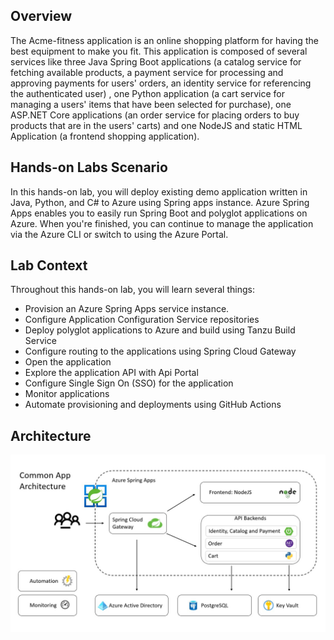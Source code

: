 ## Overview

The Acme-fitness application is an online shopping platform for having the best equipment to make you fit. This application is composed of several services like three Java Spring Boot applications (a catalog service for fetching available products, a payment service for processing and approving payments for users' orders, an identity service for referencing the authenticated user) ,
one Python application (a cart service for managing a users' items that have been selected for purchase), one ASP.NET Core applications (an order service for placing orders to buy products that are in the users' carts) and one NodeJS and static HTML Application (a frontend shopping application).

## Hands-on Labs Scenario
In this hands-on lab, you will deploy existing demo application written in Java, Python, and C# to Azure using Spring apps instance. Azure Spring Apps enables you to easily run Spring Boot and polyglot applications on Azure. When you're finished, you can continue to manage the application via the Azure CLI or switch to using the Azure Portal.

## Lab Context
Throughout this hands-on lab, you will learn several things:

- Provision an Azure Spring Apps service instance.
- Configure Application Configuration Service repositories
- Deploy polyglot applications to Azure and build using Tanzu Build Service
- Configure routing to the applications using Spring Cloud Gateway
- Open the application
- Explore the application API with Api Portal
- Configure Single Sign On (SSO) for the application
- Monitor applications
- Automate provisioning and deployments using GitHub Actions

## Architecture

![acme-fitness](Images/architecture.png)
